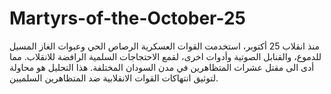 # Martyrs-of-the-October-25

منذ انقلاب 25 أكتوبر، استخدمت القوات العسكرية الرصاص الحي وعبوات الغاز المسيل للدموع، والقنابل الصوتية وأدوات اخرى، لقمع الاحتجاجات السلمية الرافضة للانقلاب. مما أدى الى مقتل عشرات المتظاهرين في مدن السودان المختلفة. هذا التحليل هو محاولة لتوثيق انتهاكات القوات الانقلابية ضد المتظاهرين السلميين.
